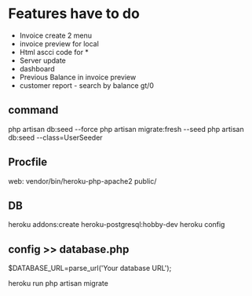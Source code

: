 # Features have to do

- Invoice create 2 menu
- invoice preview for local
- Html ascci code for *
- Server update
- dashboard
- Previous Balance in invoice preview
- customer report - search by balance gt/0

## command

php artisan db:seed --force
php artisan migrate:fresh --seed
php artisan db:seed --class=UserSeeder

## Procfile
web: vendor/bin/heroku-php-apache2 public/
## DB
heroku addons:create heroku-postgresql:hobby-dev
heroku config

## config  >>  database.php
$DATABASE_URL=parse_url('Your database URL');

heroku run php artisan migrate
